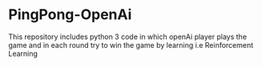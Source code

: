 # PingPong-OpenAi

This repository includes python 3 code in which openAi player plays the game and in each round try to win the game by learning i.e Reinforcement Learning 
